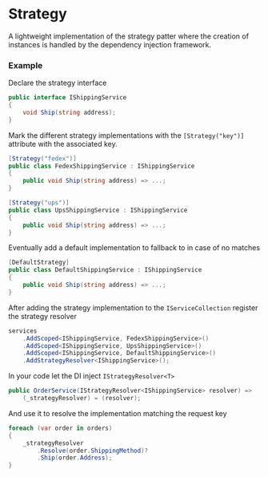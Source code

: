 # Strategy
A lightweight implementation of the strategy patter where the creation of instances is handled by the dependency injection framework.

### Example
Declare the strategy interface
```csharp
public interface IShippingService
{
    void Ship(string address);
}
```
Mark the different strategy implementations with the `[Strategy("key")]` attribute with the associated key.
```csharp
[Strategy("fedex")]
public class FedexShippingService : IShippingService
{
    public void Ship(string address) => ...;
}

[Strategy("ups")]
public class UpsShippingService : IShippingService
{
    public void Ship(string address) => ...;
}
```

Eventually add a default implementation to fallback to in case of no matches
```csharp
[DefaultStrategy]
public class DefaultShippingService : IShippingService
{
    public void Ship(string address) => ...;
}
```

After adding the strategy implementation to the `IServiceCollection` register the strategy resolver

```csharp
services
    .AddScoped<IShippingService, FedexShippingService>()
    .AddScoped<IShippingService, UpsShippingService>()
    .AddScoped<IShippingService, DefaultShippingService>()
    .AddStrategyResolver<IShippingService>();
```
In your code let the DI inject `IStrategyResolver<T>`

```csharp
public OrderService(IStrategyResolver<IShippingService> resolver) =>
    (_strategyResolver) = (resolver);
```

And use it to resolve the implementation matching the request key

```csharp
foreach (var order in orders)
{
    _strategyResolver
        .Resolve(order.ShippingMethod)?
        .Ship(order.Address);
}
```